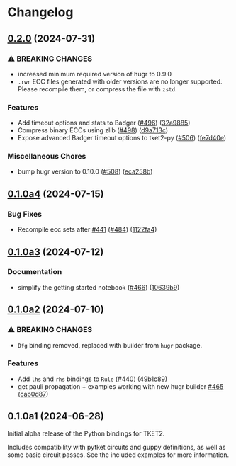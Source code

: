 # Changelog

## [0.2.0](https://github.com/CQCL/tket2/compare/tket2-py-v0.1.0...tket2-py-v0.2.0) (2024-07-31)


### ⚠ BREAKING CHANGES

* increased minimum required version of hugr to 0.9.0
* `.rwr` ECC files generated with older versions are no longer supported. Please recompile them, or compress the file with `zstd`.

### Features

* Add timeout options and stats to Badger ([#496](https://github.com/CQCL/tket2/issues/496)) ([32a9885](https://github.com/CQCL/tket2/commit/32a98853db1415c6934fa26c966cb430c74023aa))
* Compress binary ECCs using zlib ([#498](https://github.com/CQCL/tket2/issues/498)) ([d9a713c](https://github.com/CQCL/tket2/commit/d9a713c068077dfea8c12301c1973575ddc8ca2c))
* Expose advanced Badger timeout options to tket2-py ([#506](https://github.com/CQCL/tket2/issues/506)) ([fe7d40e](https://github.com/CQCL/tket2/commit/fe7d40e4a176375c22fae5e52d42aeaf9ab38d33))


### Miscellaneous Chores

* bump hugr version to 0.10.0 ([#508](https://github.com/CQCL/tket2/issues/508)) ([eca258b](https://github.com/CQCL/tket2/commit/eca258bfbef5fcd82a0d3b3d70cb736e275b3487))

## [0.1.0a4](https://github.com/CQCL/tket2/compare/tket2-py-v0.1.0...tket2-py-v0.1.0a4) (2024-07-15)


### Bug Fixes

* Recompile ecc sets after [#441](https://github.com/CQCL/tket2/issues/441) ([#484](https://github.com/CQCL/tket2/issues/484)) ([1122fa4](https://github.com/CQCL/tket2/commit/1122fa453790fe5fd3433d4e028fb327949d9619))

## [0.1.0a3](https://github.com/CQCL/tket2/compare/tket2-py-v0.1.0...tket2-py-v0.1.0a3) (2024-07-12)


### Documentation

* simplify the getting started notebook ([#466](https://github.com/CQCL/tket2/issues/466)) ([10639b9](https://github.com/CQCL/tket2/commit/10639b9ea6766cf9a91deb556dc1852881c7cd96))

## [0.1.0a2](https://github.com/CQCL/tket2/compare/tket2-py-v0.0.0a1...tket2-py-v0.1.0a2) (2024-07-10)


### ⚠ BREAKING CHANGES

* `Dfg` binding removed, replaced with builder from `hugr` package.

### Features

* Add `lhs` and `rhs` bindings to `Rule` ([#440](https://github.com/CQCL/tket2/issues/440)) ([49b1c89](https://github.com/CQCL/tket2/commit/49b1c89aeeaff73c6ebf66d3f81dddc4ad81f7bb))
* get pauli propagation + examples working with new hugr builder [#465](https://github.com/CQCL/tket2/issues/465) ([cab0d87](https://github.com/CQCL/tket2/commit/cab0d8750c5bc92c4f1284e07146add371db233f))

## 0.1.0a1 (2024-06-28)

Initial alpha release of the Python bindings for TKET2.

Includes compatibility with pytket circuits and guppy definitions, as well as
some basic circuit passes. See the included examples for more information.
